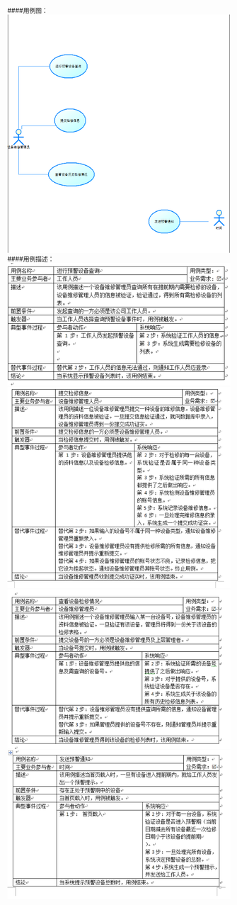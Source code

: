 ####用例图：
![image](https://github.com/neverever03/MIS1/blob/master/%E7%94%A8%E4%BE%8B%E6%88%AA%E5%9B%BE.PNG)
####用例描述：
![image](https://github.com/neverever03/MIS1/blob/master/%E7%94%A8%E4%BE%8B%E6%8F%8F%E8%BF%B01.PNG)
![image](https://github.com/neverever03/MIS1/blob/master/%E7%94%A8%E4%BE%8B%E6%8F%8F%E8%BF%B02.PNG)
![image](https://github.com/neverever03/MIS1/blob/master/%E7%94%A8%E4%BE%8B%E6%8F%8F%E8%BF%B03.PNG)
![image](https://github.com/neverever03/MIS1/blob/master/%E7%94%A8%E4%BE%8B%E6%8F%8F%E8%BF%B04.PNG)

